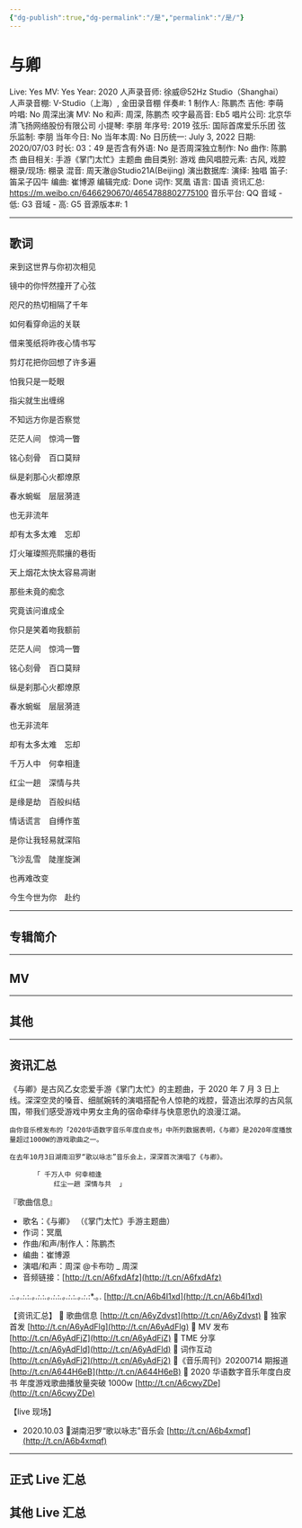 ```yaml
---
{"dg-publish":true,"dg-permalink":"/是","permalink":"/是/"}
---
```



# 与卿

Live: Yes
MV: Yes
Year: 2020
人声录音师: 徐威@52Hz Studio（Shanghai）
人声录音棚: V-Studio（上海）, 金田录音棚
伴奏#: 1
制作人: 陈鹏杰
吉他: 李萌
吟唱: No
周深出演 MV: No
和声: 周深, 陈鹏杰
咬字最高音: Eb5
唱片公司: 北京华清飞扬网络股份有限公司
小提琴: 李朋
年序号: 2019
弦乐: 国际首席爱乐乐团
弦乐监制: 李朋
当年今日: No
当年本周: No
日历统一: July 3, 2022
日期: 2020/07/03
时长: 03：49
是否含有外语: No
是否周深独立制作: No
曲作: 陈鹏杰
曲目相关: 手游《掌门太忙》主题曲
曲目类别: 游戏
曲风唱腔元素: 古风, 戏腔
棚录/现场: 棚录
混音: 周天澈@Studio21A(Beijing)
演出数据库:
演绎: 独唱
笛子: 笛呆子囚牛
编曲: 崔博源
编辑完成: Done
词作: 冥凰
语言: 国语
资讯汇总: https://m.weibo.cn/6466290670/4654788802775100
音乐平台: QQ
音域 - 低: G3
音域 - 高: G5
音源版本#: 1

---

## 歌词

来到这世界与你初次相见

镜中的你怦然撞开了心弦

咫尺的热切相隔了千年

如何看穿命运的关联

借来笺纸将昨夜心情书写

剪灯花把你回想了许多遍

怕我只是一眨眼

指尖就生出缠绵

不知远方你是否察觉

茫茫人间　惊鸿一瞥

铭心刻骨　百口莫辩

纵是刹那心火都燎原

春水蜿蜒　层层漪涟

也无非流年

却有太多太难　忘却

灯火璀璨照亮熙攘的巷街

天上烟花太快太容易凋谢

那些未竟的痴念

究竟该问谁成全

你只是笑着吻我额前

茫茫人间　惊鸿一瞥

铭心刻骨　百口莫辩

纵是刹那心火都燎原

春水蜿蜒　层层漪涟

也无非流年

却有太多太难　忘却

千万人中　何幸相逢

红尘一趟　深情与共

是缘是劫　百般纠结

情话谎言　自缚作茧

是你让我轻易就深陷

飞沙乱雪　陡崖旋渊

也再难改变

今生今世为你　赴约

---

## 专辑简介

---

## MV

---

## 其他

---

## 资讯汇总

《与卿》是古风乙女恋爱手游《掌门太忙》的主题曲，于 2020 年 7 月 3 日上线。深深空灵的嗓音、细腻婉转的演唱搭配令人惊艳的戏腔，营造出浓厚的古风氛围，带我们感受游戏中男女主角的宿命牵绊与快意恩仇的浪漫江湖。

    由你音乐榜发布的「2020华语数字音乐年度白皮书」中所列数据表明，《与卿》是2020年度播放量超过1000W的游戏歌曲之一。

    在去年10月3日湖南汨罗“歌以咏志”音乐会上，深深首次演唱了《与卿》。

          「 千万人中 何幸相逢
               红尘一趟 深情与共  」

『歌曲信息』

- 歌名：《与卿》
（《掌门太忙》手游主题曲）
- 作词：冥凰
- 作曲/和声/制作人：陈鹏杰
- 编曲：崔博源
- 演唱/和声：周深 @卡布叻 _ 周深
- 音频链接：[http://t.cn/A6fxdAfz](http://t.cn/A6fxdAfz)

.:_.｡.:_.:_.｡.:_.:_.｡.:_.:_.｡.:_.:_.｡.:_.:*.｡.
[http://t.cn/A6b4I1xd](http://t.cn/A6b4I1xd)

【资讯汇总】
🦋 歌曲信息 [http://t.cn/A6yZdvst](http://t.cn/A6yZdvst)
🦋 独家首发 [http://t.cn/A6yAdFlg](http://t.cn/A6yAdFlg)
🦋 MV 发布 [http://t.cn/A6yAdFjZ](http://t.cn/A6yAdFjZ)
🦋 TME 分享 [http://t.cn/A6yAdFld](http://t.cn/A6yAdFld)
🦋 词作互动 [http://t.cn/A6yAdFj2](http://t.cn/A6yAdFj2)
🦋《音乐周刊》20200714 期报道 [http://t.cn/A644H6eB](http://t.cn/A644H6eB)
🦋 2020 华语数字音乐年度白皮书 年度游戏歌曲播放量突破 1000w [http://t.cn/A6cwyZDe](http://t.cn/A6cwyZDe)

【live 现场】

- 2020.10.03
🦋湖南汨罗“歌以咏志”音乐会 [http://t.cn/A6b4xmqf](http://t.cn/A6b4xmqf)

---

## 正式 Live 汇总

## 其他 Live 汇总
